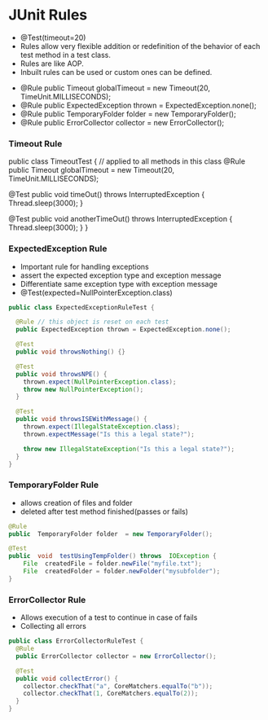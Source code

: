 # JUnit Rules

- @Test(timeout=20)
- Rules allow very flexible addition or redefinition of the behavior of each test method in a test class.
- Rules are like AOP.
- Inbuilt rules can be used or custom ones can be defined.

* @Rule public Timeout globalTimeout    = new Timeout(20, TimeUnit.MILLISECONDS);
* @Rule public ExpectedException thrown = ExpectedException.none();
* @Rule public TemporaryFolder folder   = new TemporaryFolder();
* @Rule public ErrorCollector collector = new ErrorCollector();

### Timeout Rule
public class TimeoutTest {
  // applied to all methods in this class
  @Rule
  public Timeout globalTimeout = new Timeout(20, TimeUnit.MILLISECONDS);

  @Test
  public void timeOut() throws InterruptedException {
    Thread.sleep(3000);
  }

  @Test
  public void anotherTimeOut() throws InterruptedException {
    Thread.sleep(3000);
  }
}

### ExpectedException Rule

- Important rule for handling exceptions
- assert the expected exception type and exception message
- Differentiate same exception type with exception message
- @Test(expected=NullPointerException.class)

```java
public class ExpectedExceptionRuleTest {

  @Rule // this object is reset on each test
  public ExpectedException thrown = ExpectedException.none();

  @Test
  public void throwsNothing() {}

  @Test
  public void throwsNPE() {
    thrown.expect(NullPointerException.class);
    throw new NullPointerException();
  }

  @Test
  public void throwsISEWithMessage() {
    thrown.expect(IllegalStateException.class);
    thrown.expectMessage("Is this a legal state?");

    throw new IllegalStateException("Is this a legal state?");
  }
}
```

### TemporaryFolder Rule

- allows creation of files and folder
- deleted after test method finished(passes or fails)

```java
@Rule
public  TemporaryFolder folder  = new TemporaryFolder();

@Test
public  void  testUsingTempFolder() throws  IOException {
    File  createdFile = folder.newFile("myfile.txt");
    File  createdFolder = folder.newFolder("mysubfolder");
}
```

### ErrorCollector Rule

- Allows execution of a test to continue in case of fails
- Collecting all errors

```java
public class ErrorCollectorRuleTest {
  @Rule
  public ErrorCollector collector = new ErrorCollector();

  @Test
  public void collectError() {
    collector.checkThat("a", CoreMatchers.equalTo("b"));
    collector.checkThat(1, CoreMatchers.equalTo(2));
  }
}
```
